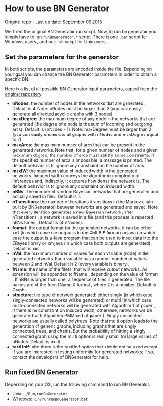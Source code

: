 # How to use BN Generator

[Original repo](http://sites.poli.usp.br/pmr/ltd/Software/BNGenerator/) - Last up date: September 09 2015

We fixed the original BN Generator run script. Now, to run bn generator you simply have to run ```runBnGenerator.*``` script. There is one ```.bat``` script for Windows users , and one ```.sh``` script for Unix users.

## Set the parameters for the generator

In both scripts, the parameters are encoded inside the file. Depending on your goal you can change the BN Generator parameters in order to obtain a specific BN.

Here is a list of all possible BN Generator input parameters, copied from the [original repository](http://sites.poli.usp.br/pmr/ltd/Software/BNGenerator/).

- **nNodes**: the number of nodes in the networks that are generated. Default is 4. Note: nNodes must be larger than 3 (you can easily generate all directed acyclic graphs with 3 nodes).
- **maxDegree**: the maximum degree of any node in the networks that are generated (the degree of a node is the sum of incoming and outgoing arcs). Default is (nNodes - 1). Note: maxDegree must be larger than 2 (you can easily enumerate all graphs with nNodes and maxDegree equal to 2).
- **maxArcs**: the maximum number of arcs that can be present in the generated networks. Note that, for a given number of nodes and a given maximum degree, the number of arcs must satisfy some constraints. If the specified number of arcs is impossible, a message is printed. The default behavior is to ignore any constraint on the number of arcs.
- **maxIW**: the maximum value of induced width in the generated networks. Induced width conveys the algorithmic complexity of inferences and, indirectly, it captures how dense the network is. The default behavior is to ignore any constraint on induced width.
- **nBNs**: The number of random Bayesian networks that are generated and actually saved in files. Default is 1.
- **nTransitions**: the number of iterations (transitions in the Markov chain built by BNGenerator) between networks are generated and saved. Note that every iteration generates a new Bayesian network; after nTransitions , a network is saved in a file (and this process is repeated nBNs times). Default is (4 nNodes).
- **format**: the output format for the generated networks. it can be either xml (in which case the output is in the XMLBIF format) or java (in which case the output is a Java program that can be used to input data into the EBayes library or xmljava (in which case both outputs are generated). Default is xml.
- **nVal**: the maximum number of values for each variable (node) in the generated networks. Each variable has a random number of values between 2 and nVal. Default is 2 (every variable is binary).
- **fName**: the name of the file(s) that will receive output networks. An extension will be appended to fName , depending on the value of format . If nBNs is larger than one, a sequence of files is generated. The file names are of the form fName X.format , where X is a number. Default is Graph .
- **structure**: the type of network generated: either singly (in which case singly-connected networks will be generated) or multi (in which case multi-connected networks will be generated with Algorithm 1 of paper , if there is no constraint on induced width; otherwise, networks will be generated with Algorithm PMMixed of paper ). Singly connected networks are usually called polytrees. Note that multi option leads to the generation of generic graphs, including graphs that are singly connected, trees, and chains. But the probability of hitting a singly connected graph using the multi option is really small for large values of nNodes. Default is multi.
- **testUnif**: also there is the testUnif option that should not be used except if you are interested in testing uniformity for generated networks; if so, contact the developers of BNGenerator for help.

## Run fixed BN Generator

Depending on your OS, run the following command to run BN Generator.

- Unix: ```./Run/runBnGenerator```
- Windows: ```Run/runrunBnGenerator.bat```
